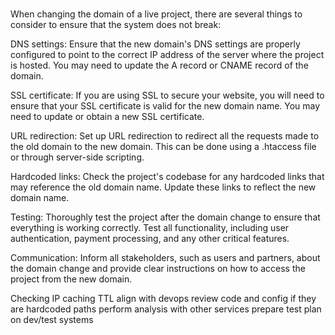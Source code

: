 # 
When changing the domain of a live project, there are several things to consider to ensure that the system does not break:

DNS settings: Ensure that the new domain's DNS settings are properly configured to point to the correct IP address of the server where the project is hosted. You may need to update the A record or CNAME record of the domain.

SSL certificate: If you are using SSL to secure your website, you will need to ensure that your SSL certificate is valid for the new domain name. You may need to update or obtain a new SSL certificate.

URL redirection: Set up URL redirection to redirect all the requests made to the old domain to the new domain. This can be done using a .htaccess file or through server-side scripting.

Hardcoded links: Check the project's codebase for any hardcoded links that may reference the old domain name. Update these links to reflect the new domain name.

Testing: Thoroughly test the project after the domain change to ensure that everything is working correctly. Test all functionality, including user authentication, payment processing, and any other critical features.

Communication: Inform all stakeholders, such as users and partners, about the domain change and provide clear instructions on how to access the project from the new domain.

Checking IP caching TTL
align with devops
review code and config if they are hardcoded paths
perform analysis with other services
prepare test plan on dev/test systems
